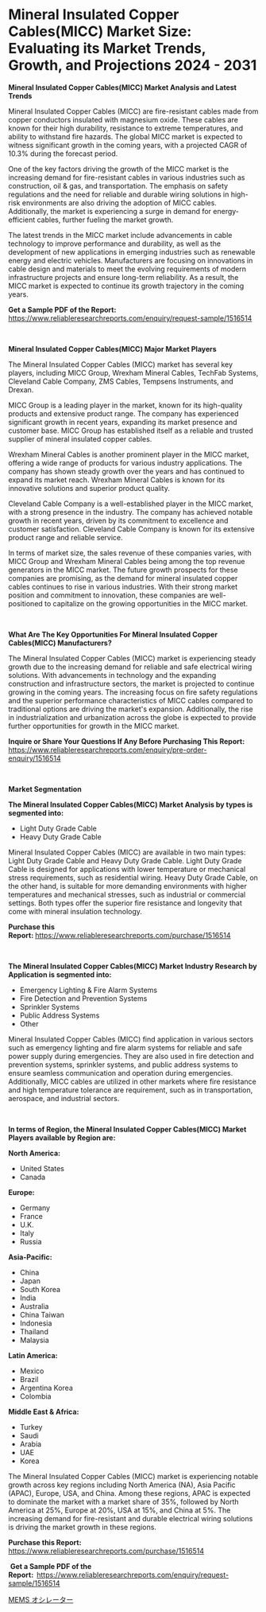 <p><h1>Mineral Insulated Copper Cables(MICC) Market Size: Evaluating its Market Trends, Growth, and Projections 2024 - 2031</h1></p><p><strong>Mineral Insulated Copper Cables(MICC) Market Analysis and Latest Trends</strong></p>
<p><p>Mineral Insulated Copper Cables (MICC) are fire-resistant cables made from copper conductors insulated with magnesium oxide. These cables are known for their high durability, resistance to extreme temperatures, and ability to withstand fire hazards. The global MICC market is expected to witness significant growth in the coming years, with a projected CAGR of 10.3% during the forecast period.</p><p>One of the key factors driving the growth of the MICC market is the increasing demand for fire-resistant cables in various industries such as construction, oil & gas, and transportation. The emphasis on safety regulations and the need for reliable and durable wiring solutions in high-risk environments are also driving the adoption of MICC cables. Additionally, the market is experiencing a surge in demand for energy-efficient cables, further fueling the market growth.</p><p>The latest trends in the MICC market include advancements in cable technology to improve performance and durability, as well as the development of new applications in emerging industries such as renewable energy and electric vehicles. Manufacturers are focusing on innovations in cable design and materials to meet the evolving requirements of modern infrastructure projects and ensure long-term reliability. As a result, the MICC market is expected to continue its growth trajectory in the coming years.</p></p>
<p><strong>Get a Sample PDF of the Report:&nbsp;</strong> <a href="https://www.reliableresearchreports.com/enquiry/request-sample/1516514">https://www.reliableresearchreports.com/enquiry/request-sample/1516514</a></p>
<p>&nbsp;</p>
<p><strong>Mineral Insulated Copper Cables(MICC) Major Market Players</strong></p>
<p><p>The Mineral Insulated Copper Cables (MICC) market has several key players, including MICC Group, Wrexham Mineral Cables, TechFab Systems, Cleveland Cable Company, ZMS Cables, Tempsens Instruments, and Drexan. </p><p>MICC Group is a leading player in the market, known for its high-quality products and extensive product range. The company has experienced significant growth in recent years, expanding its market presence and customer base. MICC Group has established itself as a reliable and trusted supplier of mineral insulated copper cables.</p><p>Wrexham Mineral Cables is another prominent player in the MICC market, offering a wide range of products for various industry applications. The company has shown steady growth over the years and has continued to expand its market reach. Wrexham Mineral Cables is known for its innovative solutions and superior product quality.</p><p>Cleveland Cable Company is a well-established player in the MICC market, with a strong presence in the industry. The company has achieved notable growth in recent years, driven by its commitment to excellence and customer satisfaction. Cleveland Cable Company is known for its extensive product range and reliable service.</p><p>In terms of market size, the sales revenue of these companies varies, with MICC Group and Wrexham Mineral Cables being among the top revenue generators in the MICC market. The future growth prospects for these companies are promising, as the demand for mineral insulated copper cables continues to rise in various industries. With their strong market position and commitment to innovation, these companies are well-positioned to capitalize on the growing opportunities in the MICC market.</p></p>
<p>&nbsp;</p>
<p><strong>What Are The Key Opportunities For Mineral Insulated Copper Cables(MICC) Manufacturers?</strong></p>
<p><p>The Mineral Insulated Copper Cables (MICC) market is experiencing steady growth due to the increasing demand for reliable and safe electrical wiring solutions. With advancements in technology and the expanding construction and infrastructure sectors, the market is projected to continue growing in the coming years. The increasing focus on fire safety regulations and the superior performance characteristics of MICC cables compared to traditional options are driving the market's expansion. Additionally, the rise in industrialization and urbanization across the globe is expected to provide further opportunities for growth in the MICC market.</p></p>
<p><strong>Inquire or Share Your Questions If Any Before Purchasing This Report:</strong> <a href="https://www.reliableresearchreports.com/enquiry/pre-order-enquiry/1516514">https://www.reliableresearchreports.com/enquiry/pre-order-enquiry/1516514</a></p>
<p>&nbsp;</p>
<p><strong>Market Segmentation</strong></p>
<p><strong>The Mineral Insulated Copper Cables(MICC) Market Analysis by types is segmented into:</strong></p>
<p><ul><li>Light Duty Grade Cable</li><li>Heavy Duty Grade Cable</li></ul></p>
<p><p>Mineral Insulated Copper Cables (MICC) are available in two main types: Light Duty Grade Cable and Heavy Duty Grade Cable. Light Duty Grade Cable is designed for applications with lower temperature or mechanical stress requirements, such as residential wiring. Heavy Duty Grade Cable, on the other hand, is suitable for more demanding environments with higher temperatures and mechanical stresses, such as industrial or commercial settings. Both types offer the superior fire resistance and longevity that come with mineral insulation technology.</p></p>
<p><strong>Purchase this Report:&nbsp;</strong><a href="https://www.reliableresearchreports.com/purchase/1516514">https://www.reliableresearchreports.com/purchase/1516514</a></p>
<p>&nbsp;</p>
<p><strong>The Mineral Insulated Copper Cables(MICC) Market Industry Research by Application is segmented into:</strong></p>
<p><ul><li>Emergency Lighting & Fire Alarm Systems</li><li>Fire Detection and Prevention Systems</li><li>Sprinkler Systems</li><li>Public Address Systems</li><li>Other</li></ul></p>
<p><p>Mineral Insulated Copper Cables (MICC) find application in various sectors such as emergency lighting and fire alarm systems for reliable and safe power supply during emergencies. They are also used in fire detection and prevention systems, sprinkler systems, and public address systems to ensure seamless communication and operation during emergencies. Additionally, MICC cables are utilized in other markets where fire resistance and high temperature tolerance are requirement, such as in transportation, aerospace, and industrial sectors.</p></p>
<p>&nbsp;</p>
<p><strong>In terms of Region, the Mineral Insulated Copper Cables(MICC) Market Players available by Region are:</strong></p>
<p>
    <p> <strong> North America: </strong>
        <ul>
            <li>United States</li>
            <li>Canada</li>
        </ul>
        </p> 
    <p> <strong> Europe: </strong>
        <ul>
            <li>Germany</li>
            <li>France</li>
            <li>U.K.</li>
            <li>Italy</li>
            <li>Russia</li>
        </ul>
        </p> 
    <p> <strong> Asia-Pacific: </strong>
        <ul>
            <li>China</li>
            <li>Japan</li>
            <li>South Korea</li>
            <li>India</li>
            <li>Australia</li>
            <li>China Taiwan</li>
            <li>Indonesia</li>
            <li>Thailand</li>
            <li>Malaysia</li>
        </ul>
        </p> 
    <p> <strong> Latin America: </strong>
        <ul>
            <li>Mexico</li>
            <li>Brazil</li>
            <li>Argentina Korea</li>
            <li>Colombia</li>
        </ul>
        </p> 
    <p> <strong> Middle East & Africa: </strong>
        <ul>
            <li>Turkey</li>
            <li>Saudi</li>
            <li>Arabia</li>
            <li>UAE</li>
            <li>Korea</li>
        </ul>
    </p>
    </p>
<p><p>The Mineral Insulated Copper Cables (MICC) market is experiencing notable growth across key regions including North America (NA), Asia Pacific (APAC), Europe, USA, and China. Among these regions, APAC is expected to dominate the market with a market share of 35%, followed by North America at 25%, Europe at 20%, USA at 15%, and China at 5%. The increasing demand for fire-resistant and durable electrical wiring solutions is driving the market growth in these regions.</p></p>
<p><strong>Purchase this Report: </strong><a href="https://www.reliableresearchreports.com/purchase/1516514">https://www.reliableresearchreports.com/purchase/1516514</a></p>
<p>&nbsp;<strong>Get a Sample PDF of the Report:&nbsp;&nbsp;</strong><a href="https://www.reliableresearchreports.com/enquiry/request-sample/1516514">https://www.reliableresearchreports.com/enquiry/request-sample/1516514</a></p>
<p><strong></strong></p>
<p><p><a href="https://github.com/SantosDicki04/Market-Research-Report-List-1/blob/main/163669217188.md">MEMS オシレーター</a></p></p>